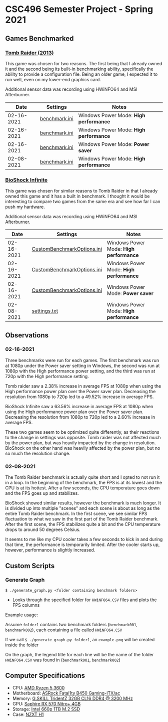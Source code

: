 # CSC496 Semester Project - Spring 2021


## Games Benchmarked

### [Tomb Raider (2013)](https://tombraider.fandom.com/wiki/Tomb_Raider_(2013_Game))

This game was chosen for two reasons.  The first being that I already owned it and the second being its built-in benchmarking ability, specifically the ability to provide a configuration file.  Being an older game, I expected it to run well, even on my lower-end graphics card.

Additional sensor data was recording using HWiNFO64 and MSI Afterburner.

 | Date       | Settings                                                               | Notes                                    |
 | ---------- | ---------------------------------------------------------------------- | ---------------------------------------- |
 | 02-16-2021 | [benchmark.ini](./Tomb%20Raider/02_16_2021/benchmark003/benchmark.ini) | Windows Power Mode: **High performance** |
 | 02-16-2021 | [benchmark.ini](./Tomb%20Raider/02_16_2021/benchmark002/benchmark.ini) | Windows Power Mode: **High performance** |
 | 02-16-2021 | [benchmark.ini](./Tomb%20Raider/02_16_2021/benchmark001/benchmark.ini) | Windows Power Mode: **Power saver**      |
 | 02-08-2021 | [benchmark.ini](./Tomb%20Raider/02_08_2021/benchmark001/benchmark.ini) | Windows Power Mode: **High performance** |

### [BioShock Infinite](https://2k.com/en-US/game/bioshock-infinite/)

This game was chosen for similar reasons to Tomb Raider in that I already owned this game and it has a built in benchmark.  I thought it would be interesting to compare two games from the same era and see how far I can push my hardware.

Additional sensor data was recording using HWiNFO64 and MSI Afterburner.

 | Date       | Settings                                                                                               | Notes                                    |
 | ---------- | ------------------------------------------------------------------------------------------------------ | ---------------------------------------- |
 | 02-16-2021 | [CustomBenchmarkOptions.ini](./BioShock%20Infinite/02_16_2021/benchmark003/CustomBenchmarkOptions.ini) | Windows Power Mode: **High performance** |
 | 02-16-2021 | [CustomBenchmarkOptions.ini](./BioShock%20Infinite/02_16_2021/benchmark002/CustomBenchmarkOptions.ini) | Windows Power Mode: **High performance** |
 | 02-16-2021 | [CustomBenchmarkOptions.ini](./BioShock%20Infinite/02_16_2021/benchmark001/CustomBenchmarkOptions.ini) | Windows Power Mode: **Power saver**      |
 | 02-08-2021 | [settings.txt](/BioShock%20Infinite/02_08_2021/settings.txt)                                           | Windows Power Mode: **High performance** |

## Observations

### 02-16-2021

Three benchmarks were run for each games.  The first benchmark was run at 1080p under the Power saver setting in Windows, the second was run at 1080p with the High performance power setting, and the third was run at 720p with the High performance setting.

Tomb raider saw a 2.38% increase in average FPS at 1080p when using the High performance power plan over the Power saver plan.  Decreasing the resolution from 1080p to 720p led to a 49.52% increase in average FPS.

BioShock Infinite saw a 63.56% increase in average FPS at 1080p when using the High performance power plan over the Power saver plan.  Decreasing the resolution from 1080p to 720p led to a 2.60% increase in average FPS.

These two games seem to be optimized quite differently, as their reactions to the change in settings was opposite.  Tomb raider was not affected much by the power plan, but was heavily impacted by the change in resolution.  BioShock on the other hand was heavily affected by the power plan, but no so much the resolution change.

### 02-08-2021

The Tomb Raider benchmark is actually quite short and I opted to not run it in a loop.  In the beginning of the benchmark, the FPS is at its lowest and the CPU is at its hottest.  After a few seconds, the CPU temperature goes down and the FPS goes up and stabilizes.

BioShock showed similar results, however the benchmark is much longer.  It is divided up into multiple "scenes" and each scene is about as long as the entire Tomb Raider benchmark.  In the first scene, we see similar FPS fluctuation to what we saw in the first part of the Tomb Raider benchmark.  After the first scene, the FPS stabilizes quite a bit and the CPU temperature drops to around 50 degrees Celsius.

It seems to me like my CPU cooler takes a few seconds to kick in and during that time, the performance is temporarily limited.  After the cooler starts up, however, performance is slightly increased.

## Custom Scripts

### Generate Graph

`$ ./generate_graph.py <folder containing benchmark folders>`

* Looks through the specified folder for `HWiNFO64.CSV` files and plots the FPS columns

Example usage:

Assume `folder1` contains two benchmark folders (`benchmark001`, `benchmark002`), each containing a file called `HWiNFO64.CSV`

If we call `$ ./generate_graph.py folder1`, an `example.png` will be created inside the folder

On the graph, the legend title for each line will be the name of the folder `HWiNFO64.CSV` was found in (`benchmark001`, `benchmark002`)

## Computer Specifications

* CPU: [AMD Ryzen 5 3600](https://www.amd.com/en/products/cpu/amd-ryzen-5-3600)
* Motherboard: [ASRock Fatal1ty B450 Gaming-ITX/ac](https://www.asrock.com/mb/AMD/Fatal1ty%20B450%20Gaming-ITXac/)
* Memory: [G.SKILL TridentZ 32GB CL16 DDR4 @ 3200 MHz](https://www.gskill.com/product/165/168/1536218236/F4-3200C16D-32GTZKWTrident-ZDDR4-3200MHz-CL16-18-18-38-1.35V32GB-(2x16GB))
* GPU: [Saphire RX 570 Nitro+ 4GB](https://www.sapphiretech.com/en/consumer/nitro-rx-570-4g-g5-oc)
* Storage: [Intel 660p 1TB M.2 SSD](https://www.intel.com/content/www/us/en/products/memory-storage/solid-state-drives/consumer-ssds/6-series/ssd-660p-series/660p-series-1-tb-m-2-80mm-3d2.html)
* Case: [NZXT H1](https://www.nzxt.com/products/h1-matte-white)